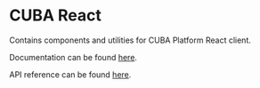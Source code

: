 # CUBA React

Contains components and utilities for CUBA Platform React client.

Documentation can be found [here](https://github.com/cuba-platform/front-generator#react-client-cuba-react).

API reference can be found [here](https://cuba-platform.github.io/cuba-react/).
